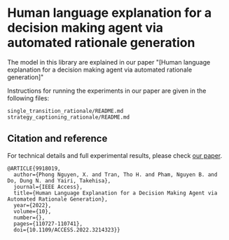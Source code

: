 # Human language explanation for a decision making agent via automated rationale generation
The model in this library are explained in our paper "[Human language explanation for a decision making agent via automated rationale generation]"

Instructions for running the experiments in our paper are given in the following files:

```
single_transition_rationale/README.md
strategy_captioning_rationale/README.md
```
## Citation and reference 
For technical details and full experimental results, please check [our paper](https://ieeexplore.ieee.org/document/9918019).
```
@ARTICLE{9918019,
  author={Phong Nguyen, X. and Tran, Tho H. and Pham, Nguyen B. and Do, Dung N. and Yairi, Takehisa},
  journal={IEEE Access}, 
  title={Human Language Explanation for a Decision Making Agent via Automated Rationale Generation}, 
  year={2022},
  volume={10},
  number={},
  pages={110727-110741},
  doi={10.1109/ACCESS.2022.3214323}}
```
